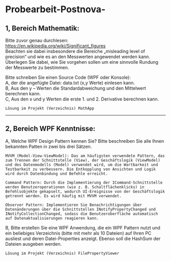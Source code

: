 # Probearbeit-Postnova-

## 1, Bereich Mathematik:
Bitte zuvor genau durchlesen: https://en.wikipedia.org/wiki/Significant_figures  
Beachten sie dabei insbesondere die Bereiche „misleading level of precision“ und wie es an den Messwerten angewendet werden kann.   
Überlegen Sie dabei, wie Sie vorgehen sollen um eine sinnvolle Rundung der Messwerte zu bestimmen.   

Bitte schreiben Sie einen Source Code (WPF oder Konsole):  
A,	der die angefügte Datei: data.txt (x,y Werte) einlesen kann.  
B,	Aus den y – Werten die Standardabweichung und den Mittelwert berechnen kann.  
C,	Aus den x und y Werten die erste 1. und 2. Derivative berechnen kann.

    Lösung im Projekt (Verzeichnis) MathApp
*****
##  2, Bereich WPF Kenntnisse: 
A, 	Welche WPF Design Pattern kennen Sie? Bitte beschreiben Sie alle Ihnen bekannten Patten in zwei bis drei Sätzen.
    
    MVVM (Model-View-ViewModel): Das am häufigsten verwendete Pattern, das zum Trennen der Schnittstelle (View), der Geschäftslogik (ViewModel) und des Datenmodells (Model) verwendet wird, um die Wartbarkeit und Testbarkeit zu verbessern. Die Entkopplung von Ansichten und Logik wird durch Datenbindung und Befehle erreicht.

    Command Pattern: Durch die Implementierung der ICommand-Schnittstelle werden Benutzeroperationen (wie z. B. Schaltflächenklicks) in Befehlsobjekte gekapselt, wodurch UI-Ereignisse von der Geschäftslogik getrennt werden. Es wird häufig mit MVVM verwendet.

    Observer Pattern: Implementieren Sie Benachrichtigungen über Datenänderungen über die Schnittstellen INotifyPropertyChanged und INotifyCollectionChanged, sodass die Benutzeroberfläche automatisch auf Datenaktualisierungen reagieren kann.
    
B, 	Bitte erstellen Sie eine WPF Anwendung, die ein WPF Pattern nutzt und ein beliebiges Verzeichnis (bitte mit mehr als 10 Dateien) auf Ihren PC ausliest und deren Datei-Properties anzeigt. Ebenso soll die HashSum der Dateien ausgeben werden.

    Lösung im Projekt (Verzeichnis) FilePropertyViewer

